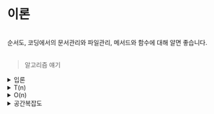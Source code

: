 # 이론  
<br>
순서도, 코딩에서의 문서관리와 파일관리, 메서드와 함수에 대해 알면 좋습니다.  
<br><br>

>알고리즘 얘기

<details><summary>입론</summary>  
➜ 정의 ; 입력을 기반으로 출력을 생성하는 명확하고 효율적이며 유한한 프로세스.<br>
➜ 명확함, 효율성, 유한함, (정확성).<br>
➜ 실행 시간 ; 평가 기준이지만 CPU의 자원, 컴퓨터 성능, 프로그래밍 언어 등에 따라 달라짐.<br>
&nbsp;&nbsp;&nbsp;&nbsp;⤷ 효과적 평가를 위해 단계를 살펴보기로 결정, 수식의 등장이 필요.<br>
&nbsp;&nbsp;&nbsp;&nbsp;&nbsp;&nbsp;&nbsp;&nbsp;⤷ 같은 문장은 다른 언어라도 대체로 같은 알고리즘임을 묵시적으로 전제함.<br>
</details>
<details>
<summary>T(n)</summary>
➜ 데이터의 크기 n에 따른 필요 단계를 T(n)으로 사용중.<br>
&nbsp;&nbsp;&nbsp;&nbsp; ⤷ 자연수 n은 통상적으로 실수 전체로 편의상 그림.<br>
&nbsp;&nbsp;&nbsp;&nbsp; ⤷ range(1,6)안에 i=6이 있는지 검사하는 과정이 단계에서 빠져있는 등 더 복잡한 이야기들이 남아있음.<br>
&nbsp;&nbsp;&nbsp;&nbsp;&nbsp;&nbsp;&nbsp;&nbsp; time의 약자 T(n)은 작은 부분까지 명확히 알기 힘들고, 알 필요도 없음.<br>
&nbsp;&nbsp;&nbsp;&nbsp;&nbsp;&nbsp;&nbsp;&nbsp;&nbsp;&nbsp;&nbsp;&nbsp; ⤷ 수학에서의 "근사"와 같이, 대략적인 경향성 파악이 중요하다.<br>
</details>
<details>
<summary>O(n)</summary>
➜ 가장 큰 하나의 항만 표현<br>
&nbsp;&nbsp;&nbsp;&nbsp; ⤷ 차수는 남기고, 계수는 보통 떼지만 남겨두기도 함.<br>
&nbsp;&nbsp;&nbsp;&nbsp; ⤷ 예를 들어, 다항함수의 경우 최고차항만 표시. 계수를 뗄 수도, 붙일 수도 있음.<br>
➜ O(1)은 상수시간을 가지는 경우이고, O(n)은 선형시간을 가지는 경우이다.<br>
➜ 이진탐색의 경우 O(log n)을 가진다. <br>
&nbsp;&nbsp;&nbsp;&nbsp; ⤷ 예를 들어, n개의 자연수로 Up & Down 놀이를 하는 횟수는 이상적으로 최대 log n의 내림한 자연수.<br>
&nbsp;&nbsp;&nbsp;&nbsp; ⤷ 이쪽 업계에서 log의 밑은 기본적으로 2이고, ln은 쓸 일 잘 없음. <br>
</details>
<details>
<summary>공간복잡도</summary>
➜ 선형공간복잡도, 상수공간복잡도<br>
➜ 자료구조 특성상 공간 적게 쓰기 훈련을 하지만, 실무에선 안전성과 가독성 위주의 코딩을 하자.<br>
➜ 학습목적 : 효율적 코딩, 코딩 이해 등. 실무에서 필요성을 느끼게 될 수 있음.<br>
</details>
<br>
